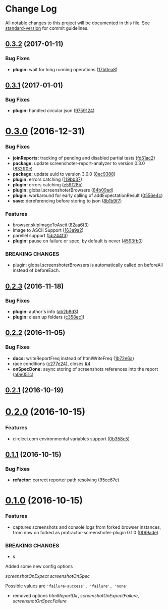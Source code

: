 # Change Log

All notable changes to this project will be documented in this file. See [standard-version](https://github.com/conventional-changelog/standard-version) for commit guidelines.

<a name="0.3.2"></a>
## [0.3.2](https://github.com/azachar/protractor-screenshoter-plugin/compare/v0.3.1...v0.3.2) (2017-01-11)


### Bug Fixes

* **plugin:** wait for long running operations ([17b0ea8](https://github.com/azachar/protractor-screenshoter-plugin/commit/17b0ea8))



<a name="0.3.1"></a>
## [0.3.1](https://github.com/azachar/protractor-screenshoter-plugin/compare/v0.3.0...v0.3.1) (2017-01-01)


### Bug Fixes

* **plugin:** handled circular json ([9759124](https://github.com/azachar/protractor-screenshoter-plugin/commit/9759124))



<a name="0.3.0"></a>
# [0.3.0](https://github.com/azachar/protractor-screenshoter-plugin/compare/v0.2.3...v0.3.0) (2016-12-31)


### Bug Fixes

* **joinReports:** tracking of pending and disabled partial tests ([fd51ac2](https://github.com/azachar/protractor-screenshoter-plugin/commit/fd51ac2))
* **package:** update screenshoter-report-analyzer to version 0.3.0 ([832ff0e](https://github.com/azachar/protractor-screenshoter-plugin/commit/832ff0e))
* **package:** update uuid to version 3.0.0 ([8ec9388](https://github.com/azachar/protractor-screenshoter-plugin/commit/8ec9388))
* **plugin:** errors catching ([119bb37](https://github.com/azachar/protractor-screenshoter-plugin/commit/119bb37))
* **plugin:** errors catching ([e59f28b](https://github.com/azachar/protractor-screenshoter-plugin/commit/e59f28b))
* **plugin:** global.screenshoterBrowsers ([84b09ad](https://github.com/azachar/protractor-screenshoter-plugin/commit/84b09ad))
* **plugin:** workaround for early calling of addExpectationResult ([0556e4c](https://github.com/azachar/protractor-screenshoter-plugin/commit/0556e4c))
* **save:** dereferencing before storing to json ([8b1b9f7](https://github.com/azachar/protractor-screenshoter-plugin/commit/8b1b9f7))


### Features

* browser.skipImageToAscii ([82aa6f3](https://github.com/azachar/protractor-screenshoter-plugin/commit/82aa6f3))
* Image to ASCII Support ([163a9a2](https://github.com/azachar/protractor-screenshoter-plugin/commit/163a9a2))
* parellel support ([5b244f3](https://github.com/azachar/protractor-screenshoter-plugin/commit/5b244f3))
* **plugin:** pause on failure or spec, by default is never ([4593fb0](https://github.com/azachar/protractor-screenshoter-plugin/commit/4593fb0))


### BREAKING CHANGES

* plugin: global.screenshoterBrowsers is automatically called on beforeAll instead of beforeEach.



<a name="0.2.3"></a>
## [0.2.3](https://github.com/azachar/protractor-screenshoter-plugin/compare/v0.2.2...v0.2.3) (2016-11-18)


### Bug Fixes

* **plugin:** author's info ([ab2b8d3](https://github.com/azachar/protractor-screenshoter-plugin/commit/ab2b8d3))
* **plugin:** clean up folders ([c358ec1](https://github.com/azachar/protractor-screenshoter-plugin/commit/c358ec1))



<a name="0.2.2"></a>
## [0.2.2](https://github.com/azachar/protractor-screenshoter-plugin/compare/v0.2.1...v0.2.2) (2016-11-05)


### Bug Fixes

* **docs:** writeReportFreq instead of htmlWriteFreq ([1b72e6a](https://github.com/azachar/protractor-screenshoter-plugin/commit/1b72e6a))
* race conditions ([c277e24](https://github.com/azachar/protractor-screenshoter-plugin/commit/c277e24)), closes [#4](https://github.com/azachar/protractor-screenshoter-plugin/issues/4)
* **onSpecDone:** async storing of screenshots references into the report ([a0e051c](https://github.com/azachar/protractor-screenshoter-plugin/commit/a0e051c))



<a name="0.2.1"></a>
## [0.2.1](https://github.com/azachar/protractor-screenshoter-plugin/compare/v0.2.0...v0.2.1) (2016-10-19)



<a name="0.2.0"></a>
# [0.2.0](https://github.com/azachar/protractor-screenshoter-plugin/compare/v0.1.1...v0.2.0) (2016-10-15)


### Features

* circleci.com environmental variables support ([0b358c5](https://github.com/azachar/protractor-screenshoter-plugin/commit/0b358c5))



<a name="0.1.1"></a>
## [0.1.1](https://github.com/azachar/protractor-screenshoter-plugin/compare/v0.1.0...v0.1.1) (2016-10-15)


### Bug Fixes

* **refactor:** correct reporter path resolving ([95cc67e](https://github.com/azachar/protractor-screenshoter-plugin/commit/95cc67e))



<a name="0.1.0"></a>
# [0.1.0](https://github.com/azachar/protractor-screenshoter-plugin/compare/1.2.8...v0.1.0) (2016-10-15)


### Features

* captures screenshots and console logs from forked browser instances, from now on forked as protractor-screenshoter-plugin 0.1.0 ([0f69ade](https://github.com/azachar/protractor-screenshoter-plugin/commit/0f69ade))


### BREAKING CHANGES

* s

Added some new config options

*screenshotOnExpect*
*screenshotOnSpec*

Possible values are ``'failure+success', 'failure', 'none'``

* removed options *htmlReportDir*, *screenshotOnExpectFailure*, *screenshotOnSpecFailure*
